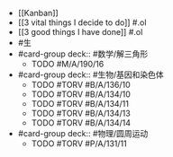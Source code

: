 - [[Kanban]]
- [[3 vital things I decide to do]] #.ol
- [[3 good things I have done]] #.ol
- #生
- #card-group 
   deck:: #数学/解三角形
	- TODO #M/A/190/16
- #card-group 
   deck:: #生物/基因和染色体
	- TODO #TORV #B/A/136/10
	- TODO #TORV #B/A/134/10
	- TODO #TORV #B/A/134/11
	- TODO #TORV #B/A/134/13
	- TODO #TORV #B/A/134/14
- #card-group 
   deck:: #物理/圆周运动
	- TODO #TORV #P/A/131/11